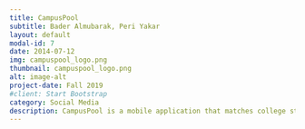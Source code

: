 ```yaml
---
title: CampusPool
subtitle: Bader Almubarak, Peri Yakar
layout: default
modal-id: 7
date: 2014-07-12
img: campuspool_logo.png
thumbnail: campuspool_logo.png
alt: image-alt
project-date: Fall 2019
#client: Start Bootstrap
category: Social Media
description: CampusPool is a mobile application that matches college students looking for Uber rides, allowing users to save money through ridesharing. 
---
```

